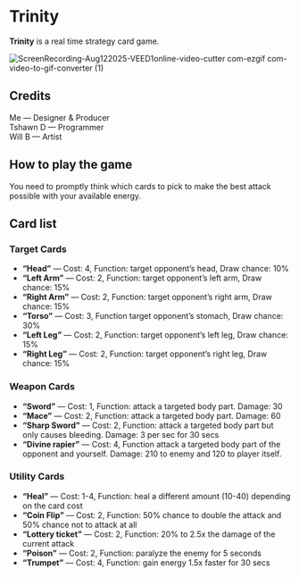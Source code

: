 # Trinity
**Trinity** is a real time strategy card game.

![ScreenRecording-Aug122025-VEED1online-video-cutter com-ezgif com-video-to-gif-converter (1)](https://github.com/user-attachments/assets/af478600-6520-407b-bf85-4669332a411b)


## Credits

Me — Designer & Producer  
Tshawn D — Programmer  
Will B — Artist

## How to play the game

You need to promptly think which cards to pick to make the best attack possible with your available energy.

## Card list

### Target Cards

- **“Head”** — Cost: 4, Function: target opponent’s head, Draw chance: 10% 
- **“Left Arm”** — Cost: 2, Function: target opponent’s left arm, Draw chance: 15%
- **“Right Arm”** — Cost: 2, Function: target opponent’s right arm, Draw chance: 15%
- **“Torso”** — Cost: 3, Function target opponent’s stomach, Draw chance: 30%
- **“Left Leg”** — Cost: 2, Function: target opponent’s left leg, Draw chance: 15%
- **“Right Leg”** — Cost: 2, Function: target opponent’s right leg, Draw chance: 15%

### Weapon Cards

- **“Sword”** — Cost: 1, Function: attack a targeted body part. Damage: 30
- **“Mace”** — Cost: 2, Function: attack a targeted body part. Damage: 60
- **“Sharp Sword”** — Cost: 2, Function: attack a targeted body part but only causes bleeding. Damage: 3 per sec for 30 secs
- **“Divine rapier”** — Cost: 4, Function attack a targeted body part of the opponent and yourself. Damage: 210 to enemy and 120 to player itself.

### Utility Cards

- **“Heal”** — Cost: 1-4, Function: heal a different amount (10-40) depending on the card cost
- **“Coin Flip”** — Cost: 2, Function: 50% chance to double the attack and 50% chance not to attack at all
- **“Lottery ticket”** — Cost: 2, Function: 20% to 2.5x the damage of the current attack
- **“Poison”** — Cost: 2, Function: paralyze the enemy for 5 seconds
- **“Trumpet”** — Cost: 4, Function: gain energy 1.5x faster for 30 secs
